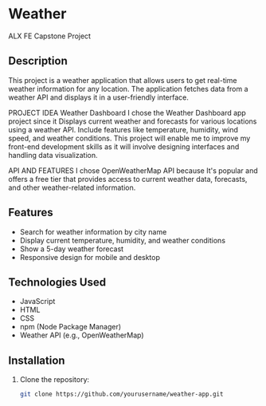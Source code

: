 # Weather

ALX FE Capstone Project

## Description

This project is a weather application that allows users to get real-time weather information for any location. The application fetches data from a weather API and displays it in a user-friendly interface.

PROJECT IDEA
Weather Dashboard
I chose the Weather Dashboard app project since it Displays current weather and forecasts for various locations using a weather API. Include features like temperature, humidity, wind speed, and weather conditions. This project will enable me to improve my front-end development skills as it will involve designing interfaces and handling data visualization.

API AND FEATURES
I chose OpenWeatherMap API because It's popular and offers a free tier that provides access to current weather data, forecasts, and other weather-related information.


## Features

- Search for weather information by city name
- Display current temperature, humidity, and weather conditions
- Show a 5-day weather forecast
- Responsive design for mobile and desktop

## Technologies Used

- JavaScript
- HTML
- CSS
- npm (Node Package Manager)
- Weather API (e.g., OpenWeatherMap)

## Installation

1. Clone the repository:
   ```bash
   git clone https://github.com/yourusername/weather-app.git
   ```
